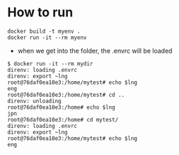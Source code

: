# How to run
```
docker build -t myenv .
docker run -it --rm myenv
```

* when we get into the folder, the .envrc will be loaded
```
$ docker run -it --rm mydir
direnv: loading .envrc
direnv: export ~lng
root@76daf0ea10e3:/home/mytest# echo $lng
eng
root@76daf0ea10e3:/home/mytest# cd ..
direnv: unloading
root@76daf0ea10e3:/home# echo $lng
jpn
root@76daf0ea10e3:/home# cd mytest/
direnv: loading .envrc
direnv: export ~lng
root@76daf0ea10e3:/home/mytest# echo $lng
eng
```
